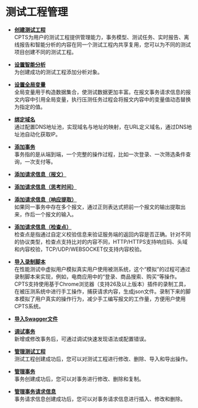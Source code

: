# 测试工程管理<a name="cpts_01_0009"></a>

-   **[创建测试工程](创建测试工程.md)**  
CPTS为用户的测试工程提供管理能力，事务模型、测试任务、实时报告、离线报告和智能分析的内容在同一个测试工程内共享复用，您可以为不同的测试项目创建不同的测试工程。
-   **[设置智能分析](设置智能分析.md)**  
为创建成功的测试工程添加分析对象。
-   **[设置全局变量](设置全局变量.md)**  
全局变量用于构造数据集合，使测试数据更加丰富。在报文事务请求信息的报文内容中引用全局变量，执行压测任务过程会将报文内容中的变量值动态替换为指定的值。
-   **[绑定域名](绑定域名.md)**  
通过配置DNS地址池，实现域名与地址的映射，在URL定义域名，通过DNS地址池自动化获取IP。
-   **[添加事务](添加事务.md)**  
事务指的是从端到端，一个完整的操作过程，比如一次登录、一次筛选条件查询，一次支付等。
-   **[添加请求信息（报文）](添加请求信息（报文）.md)**  

-   **[添加请求信息（思考时间）](添加请求信息（思考时间）.md)**  

-   **[添加请求信息（响应提取）](添加请求信息（响应提取）.md)**  
如果同一事务中存在多个报文，通过正则表达式把前一个报文的输出提取出来，作后一个报文的输入。
-   **[添加请求信息（检查点）](添加请求信息（检查点）.md)**  
检查点是指通过自定义校验信息来验证服务端的返回内容是否正确。针对不同的协议类型，检查点支持比对的内容不同，HTTP/HTTPS支持响应码、头域和内容校验，TCP/UDP/WEBSOCKET仅支持内容校验。
-   **[导入录制脚本](导入录制脚本.md)**  
在性能测试中虚拟用户模拟真实用户使用被测系统，这个“模拟”的过程可通过录制脚本来实现，例如，电商应用中的“登录、商品搜索、购买“等操作。CPTS支持使用基于Chrome浏览器（支持26及以上版本）插件的录制工具，在被压测系统中进行手工操作，捕获请求内容，生成json文件。录制下来的脚本模拟了用户真实的操作行为，减少手工编写报文的工作量，方便用户使用CPTS系统。
-   **[导入Swagger文件](导入Swagger文件.md)**  

-   **[调试事务](调试事务.md)**  
新增或修改事务后，可通过调试快速发现语法或配置错误。
-   **[管理测试工程](管理测试工程.md)**  
测试工程创建成功后，您可以对测试工程进行修改、删除、导入和导出操作。
-   **[管理事务](管理事务.md)**  
事务创建成功后，您可以对事务进行修改、删除和复制。
-   **[管理事务请求信息](管理事务请求信息.md)**  
事务请求信息创建成功后，您可以对事务请求信息进行插入、修改和删除。

